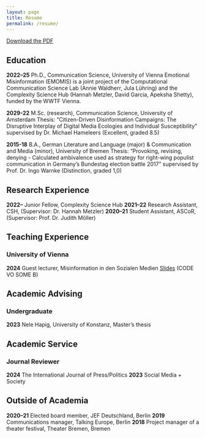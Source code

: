 ```yaml
---
layout: page
title: Resume
permalink: /resume/
---
```


[Download the PDF](https://github.com/julaluehring/julaluehring.github.io/blob/main/assets/files/CV_JL.pdf)

## Education
**2022–25** Ph.D., Communication Science, University of Vienna
Emotional Misinformation (EMOMIS) is a joint project of the Computational Communication Science Lab (Annie Waldherr, Jula Lühring) and the Complexity Science Hub (Hannah Metzler, David Garcia, Apeksha Shetty), funded by the WWTF Vienna.

**2029-22** M.Sc. (research), Communication Science, University of Amsterdam
Thesis: “Citizen-Driven Disinformation Campaigns: The Disruptive Interplay of Digital Media Ecologies and Individual Susceptibility” supervised by Dr. Michael Hameleers (Excellent, graded 8.5)

**2015-18** B.A., German Literature and Language (major) & Communication and Media (minor), University of Bremen
Thesis: “Provoking, revising, denying - Calculated ambivalence used as strategy for right-wing populist communication in Germany’s Bundestag election battle 2017” supervised by Prof. Dr. Ingo Warnke (Distinction, graded 1,0)

## Research Experience
**2022–** Junior Fellow, Complexity Science Hub
**2021–22** Research Assistant, CSH, (Supervisor: Dr. Hannah Metzler)
**2020–21** Student Assistant, ASCoR, (Supervisor: Prof. Dr. Judith Möller)

## Teaching Experience
### University of Vienna
**2024** Guest lecturer, Misinformation in den Sozialen Medien [Slides](https://julaluehring.github.io/misinformation-in-den-sozialen-medien/#/title-slide) (CODE VO SOME B)

## Academic Advising
### Undergraduate
**2023** Nele Hapig, University of Konstanz, Master’s thesis

## Academic Service
### Journal Reviewer
**2024** The International Journal of Press/Politics
**2023** Social Media + Society

## Outside of Academia
**2020–21** Elected board member, JEF Deutschland, Berlin
**2019** Communications manager, Talking Europe, Berlin
**2018** Project manager of a theater festival, Theater Bremen, Bremen

